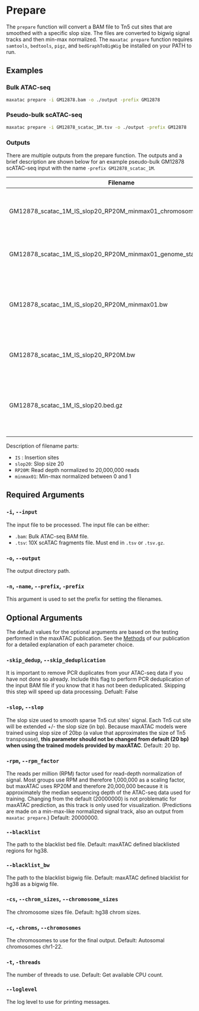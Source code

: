 # Prepare

The `prepare` function will convert a BAM file to Tn5 cut sites that are smoothed with a specific slop size. The files are converted to bigwig signal tracks and then min-max normalized. The `maxatac prepare` function requires `samtools`, `bedtools`, `pigz`, and `bedGraphToBigWig` be installed on your PATH to run.

## Examples

### Bulk ATAC-seq
```bash
maxatac prepare -i GM12878.bam -o ./output -prefix GM12878
```

### Pseudo-bulk scATAC-seq
```bash
maxatac prepare -i GM12878_scatac_1M.tsv -o ./output -prefix GM12878
```

### Outputs

There are multiple outputs from the prepare function. The outputs and a brief description are shown below for an example pseudo-bulk GM12878 scATAC-seq input with the name `-prefix GM12878_scatac_1M`.

| Filename                                                          | Description                                                                                 |
|-------------------------------------------------------------------|---------------------------------------------------------------------------------------------|
| GM12878_scatac_1M_IS_slop20_RP20M_minmax01_chromosome_min_max.txt | Contains the minimum and maximum values per chromosome                                      |
| GM12878_scatac_1M_IS_slop20_RP20M_minmax01_genome_stats.txt       | Contains the min, max, median, and stats on the input file.                                 |
| GM12878_scatac_1M_IS_slop20_RP20M_minmax01.bw                     | The output file that is to be used for prediction. This file has been min-max normalized.   |
| GM12878_scatac_1M_IS_slop20_RP20M.bw                              | The read-depth normalized signal tracks.                                                    |
| GM12878_scatac_1M_IS_slop20.bed.gz                                | The compressed bed file of individual cut sites that have been corrected for the Tn5 shift. |

Description of filename parts:

* `IS` : Insertion sites
* `slop20`: Slop size 20
* `RP20M`: Read depth normalized to 20,000,000 reads
* `minmax01`: Min-max normalized between 0 and 1

## Required Arguments

### `-i`, `--input`

The input file to be processed. The input file can be either:

* `.bam`: Bulk ATAC-seq BAM file.
* `.tsv`: 10X scATAC fragments file. Must end in `.tsv` or `.tsv.gz`.

### `-o`, `--output`

The output directory path.

### `-n`, `-name`, `--prefix`, `-prefix`

This argument is used to set the prefix for setting the filenames. 

## Optional Arguments

The default values for the optional arguments are based on the testing performed in the maxATAC publication. See the [Methods](https://www.biorxiv.org/content/10.1101/2022.01.28.478235v1.article-metrics) of our publication for a detailed explanation of each parameter choice.

### `-skip_dedup`, `--skip_deduplication`

It is important to remove PCR duplicates from your ATAC-seq data if you have not done so already. Include this flag to perform PCR deduplication of the input BAM file if you know that it has not been deduplicated. Skipping this step will speed up data processing. Defualt: False

### `-slop`, `--slop`

The slop size used to smooth sparse Tn5 cut sites' signal. Each Tn5 cut site will be extended +/- the slop size (in bp). Because maxATAC models were trained using slop size of 20bp (a value that approximates the size of Tn5 transposase), **this parameter should not be changed from default (20 bp) when using the trained models provided by maxATAC**. Default: 20 bp.

### `-rpm`, `--rpm_factor`

The reads per million (RPM) factor used for read-depth normalization of signal. Most groups use RPM and therefore 1,000,000 as a scaling factor, but maxATAC uses RP20M and therefore 20,000,000 because it is approximately the median sequencing depth of the ATAC-seq data used for training. Changing from the default (20000000) is not problematic for maxATAC prediction, as this track is only used for visualization. (Predictions are made on a min-max-like normalized signal track, also an output from `maxatac prepare`.) Default: 20000000.

### `--blacklist`

The path to the blacklist bed file. Default: maxATAC defined blacklisted regions for hg38.

### `--blacklist_bw`

The path to the blacklist bigwig file. Default: maxATAC defined blacklist for hg38 as a bigwig file.

### `-cs`, `--chrom_sizes`, `--chromosome_sizes`

The chromosome sizes file. Default: hg38 chrom sizes.

### `-c`, `-chroms`, `--chromosomes`

The chromosomes to use for the final output. Default: Autosomal chromosomes chr1-22.

### `-t`, `-threads`

The number of threads to use. Default: Get available CPU count.

### `--loglevel`

The log level to use for printing messages.